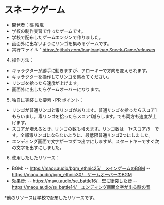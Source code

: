 # スネークゲーム
- 開発者：張 皓嵐
- 学校の制作実習で作ったゲームです。
- 学校で配布したゲームエンジンで作りました。
- 画面外に出ないようにリンゴを集めるゲームです。
- 実行ファイル：https://github.com/loaqloaqloaq/Sneck-Game/releases

4. 操作方法：
- キャラクターが勝手に動きますが、アローキーで方向を変えられます。
- キャラクターを操作してリンゴを集めてください。
- リンゴを拾ったら速度が上げます。
- 画面外に出したらゲームオーバーになります。


5. 独自に実装した要素・PR ポイント：
- リンゴが普通リンゴと毒リンゴがあります。普通リンゴを拾ったらスコア1もらいまし。毒リンゴを拾ったらスコア1減らします。でも両方も速度が上げます。
- スコアが増えるとき、リンゴの数も増えます。リンゴ数は　1+スコア/5　です。全部毒リンゴにならないように、最低限普通リンゴ2つにしました。
- エンディング画面で文字が一つずつ出すにしますが、スタートキーですぐ次の文字を出すにしました。

6. 使用したしたリソース：
- BGM:
-- https://maou.audio/bgm_ethnic25/　メインゲームのBGM
-- https://maou.audio/bgm_ethnic30/　ゲームオーバーのBGM
- 効果音:
-- https://maou.audio/se_battle16/　壁に衝突した音
-- https://maou.audio/se_battle14/　エンディング画面文字が出る時の音

*他のリソースは学校で配布したリソースです。
